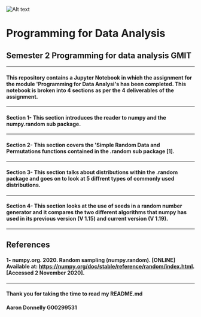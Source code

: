 ![Alt text](https://www.nightcourses.com/wp-content/uploads/2011/12/gmitlogo.jpg)

# Programming for Data Analysis
## Semester 2 Programming for data analysis GMIT
***

#### This repository contains a Jupyter Notebook in which the assignment for the module 'Programming for Data Analysi's has been completed. This notebook is broken into 4 sections as per the 4 deliverables of the assignment.

***

#### Section 1- This section introduces the reader to numpy and the numpy.random sub package.
*** 
#### Section 2- This section covers the 'Simple Random Data and Permutations functions contained in the .random sub package [1].
***
#### Section 3- This section talks about distributions within the .random package and goes on to look at 5 diffrent types of commonly used distributions.
***
#### Section 4- This section looks at the use of seeds in a random number generator and it compares the two different algorithms that numpy has used in its previous version (V 1.15) and current version (V 1.19).
***

## References

#### 1- numpy.org. 2020. Random sampling (numpy.random). [ONLINE] Available at: https://numpy.org/doc/stable/reference/random/index.html. [Accessed 2 November 2020].

***
#### Thank you for taking the time to read my README.md

#### Aaron Donnelly       G00299531



